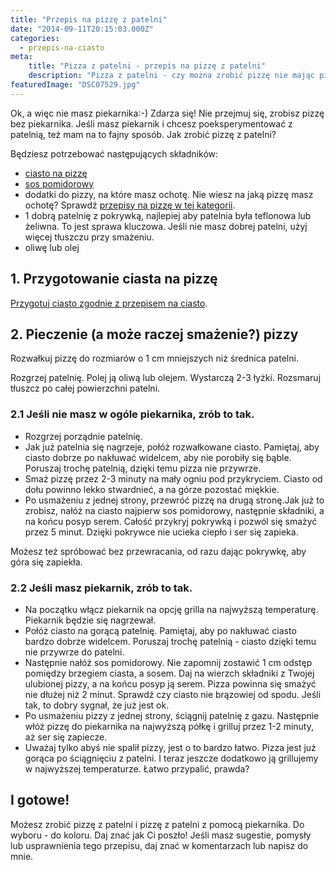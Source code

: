 ```yaml
---
title: "Przepis na pizzę z patelni"
date: "2014-09-11T20:15:03.000Z"
categories: 
  - przepis-na-ciasto
meta: 
    title: "Pizza z patelni - przepis na pizzę z patelni"
    description: "Pizza z patelni - czy można zrobić pizzę nie mając piekarnika? Tak! Pizza z patelni wyjdzie tak dobra, jak z piekarnika. Sprawdź przepis na pizzę z patelni."
featuredImage: "DSC07529.jpg"
---
```


Ok, a więc nie masz piekarnika:-) Zdarza się! Nie przejmuj się, zrobisz pizzę bez piekarnika. Jeśli masz piekarnik i chcesz poeksperymentować z patelnią, też mam na to fajny sposób. Jak zrobić pizzę z patelni?

Będziesz potrzebować następujących składników:

- <a title="Przepis na ciasto na pizzę" href="/przepis-na-ciasto-na-pizze/">ciasto na pizzę</a>
- <a title="Sos pomidorowy" href="/sos-pomidorowy/">sos pomidorowy</a>
- dodatki do pizzy, na które masz ochotę. Nie wiesz na jaką pizzę masz ochotę? Sprawdź <a title="Przepisy na pizzę" href="/przepisy-na-pizze/">przepisy na pizzę w tej kategorii</a>.
- 1 dobrą patelnię z pokrywką, najlepiej aby patelnia była teflonowa lub żeliwna. To jest sprawa kluczowa. Jeśli nie masz dobrej patelni, użyj więcej tłuszczu przy smażeniu.
- oliwę lub olej

## 1\. Przygotowanie ciasta na pizzę

<a title="Przepis na ciasto na pizzę" href="/przepis-na-ciasto-na-pizze/">Przygotuj ciasto zgodnie z przepisem na ciasto</a>.

## 2\. Pieczenie (a może raczej smażenie?) pizzy

Rozwałkuj pizzę do rozmiarów o 1 cm mniejszych niż średnica patelni.

Rozgrzej patelnię. Polej ją oliwą lub olejem. Wystarczą 2-3 łyżki. Rozsmaruj tłuszcz po całej powierzchni patelni.

### 2.1 Jeśli nie masz w ogóle piekarnika, zrób to tak.

- Rozgrzej porządnie patelnię.
- Jak już patelnia się nagrzeje, połóż rozwałkowane ciasto. Pamiętaj, aby ciasto dobrze po nakłuwać widelcem, aby nie porobiły się bąble. Poruszaj trochę patelnią, dzięki temu pizza nie przywrze.
- Smaż pizzę przez 2-3 minuty na mały ogniu pod przykryciem. Ciasto od dołu powinno lekko stwardnieć, a na górze pozostać miękkie.
- Po usmażeniu z jednej strony, przewróć pizzę na drugą stronę.Jak już to zrobisz, nałóż na ciasto najpierw sos pomidorowy, następnie składniki, a na końcu posyp serem. Całość przykryj pokrywką i pozwól się smażyć przez 5 minut. Dzięki pokrywce nie ucieka ciepło i ser się zapieka.

Możesz też spróbować bez przewracania, od razu dając pokrywkę, aby góra się zapiekła.

### 2.2 Jeśli masz piekarnik, zrób to tak.

- Na początku włącz piekarnik na opcję grilla na najwyższą temperaturę. Piekarnik będzie się nagrzewał.
- Połóż ciasto na gorącą patelnię. Pamiętaj, aby po nakłuwać ciasto bardzo dobrze widelcem. Poruszaj trochę patelnią - ciasto dzięki temu nie przywrze do patelni.
- Następnie nałóż sos pomidorowy. Nie zapomnij zostawić 1 cm odstęp pomiędzy brzegiem ciasta, a sosem. Daj na wierzch składniki z Twojej ulubionej pizzy, a na końcu posyp ją serem. Pizza powinna się smażyć nie dłużej niż 2 minut. Sprawdź czy ciasto nie brązowiej od spodu. Jeśli tak, to dobry sygnał, że już jest ok.
- Po usmażeniu pizzy z jednej strony, ściągnij patelnię z gazu. Następnie włóż pizzę do piekarnika na najwyższą półkę i grilluj przez 1-2 minuty, aż ser się zapiecze.
- Uważaj tylko abyś nie spalił pizzy, jest o to bardzo łatwo. Pizza jest już gorąca po ściągnięciu z patelni. I teraz jeszcze dodatkowo ją grillujemy w najwyższej temperaturze. Łatwo przypalić, prawda?

## I gotowe!

Możesz zrobić pizzę z patelni i pizzę z patelni z pomocą piekarnika. Do wyboru - do koloru. Daj znać jak Ci poszło! Jeśli masz sugestie, pomysły lub usprawnienia tego przepisu, daj znać w komentarzach lub napisz do mnie.
